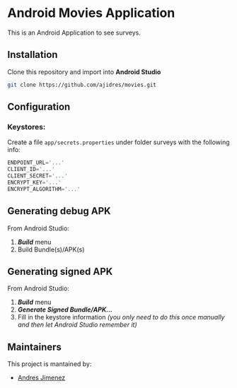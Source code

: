 # Android Movies Application

This is an Android Application to see surveys.

## Installation
Clone this repository and import into **Android Studio**
```bash
git clone https://github.com/ajidres/movies.git
```

## Configuration
### Keystores:
Create a file `app/secrets.properties` under folder surveys with the following info:
```gradle
ENDPOINT_URL='...'
CLIENT_ID='...'
CLIENT_SECRET='...'
ENCRYPT_KEY='...'
ENCRYPT_ALGORITHM='...'
```

## Generating debug APK
From Android Studio:
1. ***Build*** menu
2. Build Bundle(s)/APK(s)

## Generating signed APK
From Android Studio:
1. ***Build*** menu
2. ***Generate Signed Bundle/APK...***
3. Fill in the keystore information *(you only need to do this once manually and then let Android Studio remember it)*

## Maintainers
This project is mantained by:
* [Andres Jimenez](https://github.com/ajidres)
